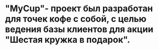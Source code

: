 # "MyCup"- проект был разработан для точек кофе с собой, с целью ведения базы клиентов для акции "Шестая кружка в подарок".
